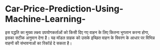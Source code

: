 # Car-Price-Prediction-Using-Machine-Learning-
इस पद्धति का मुख्य लक्ष्य उपयोगकर्ताओं को किसी दिए गए वाहन के लिए कितना भुगतान करना होगा, इसका सटीक अनुमान देना है। यह मॉडल ग्राहक को उसके इच्छित वाहन के विवरण के आधार पर विभिन्न वाहनों की संभावनाओं का रिकॉर्ड दे सकता है।
